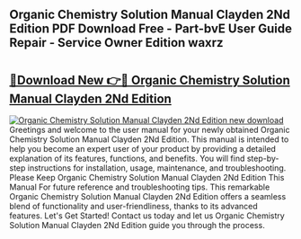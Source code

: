 ## Organic Chemistry Solution Manual Clayden 2Nd Edition PDF Download Free - Part-bvE User Guide Repair - Service Owner Edition waxrz

# <h2><a href="http://bc52556.oget.top/?id=Organic+Chemistry+Solution+Manual+Clayden+2Nd+Edition">🔗Download New 👉🔴 Organic Chemistry Solution Manual Clayden 2Nd Edition</a></h2>

[![Organic Chemistry Solution Manual Clayden 2Nd Edition new download](https://i.imgur.com/5g1atiW.png)](http://bc52556.oget.top/?id=Organic+Chemistry+Solution+Manual+Clayden+2Nd+Edition)
Greetings and welcome to the user manual for your newly obtained Organic Chemistry Solution Manual Clayden 2Nd Edition. This manual is intended to help you become an expert user of your product by providing a detailed explanation of its features, functions, and benefits. You will find step-by-step instructions for installation, usage, maintenance, and troubleshooting. Please Keep Organic Chemistry Solution Manual Clayden 2Nd Edition This Manual For future reference and troubleshooting tips. This remarkable Organic Chemistry Solution Manual Clayden 2Nd Edition offers a seamless blend of functionality and user-friendliness, thanks to its advanced features. Let's Get Started! Contact us today and let us Organic Chemistry Solution Manual Clayden 2Nd Edition guide you through the process.

